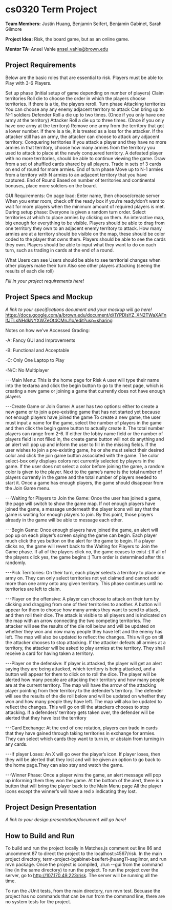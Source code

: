 # cs0320 Term Project

**Team Members:**
Justin Huang,
Benjamin Seifert,
Benjamin Gabinet,
Sarah Gilmore

**Project Idea:** 
Risk, the board game, but as an online game.

**Mentor TA:**
Ansel Vahle
ansel_vahle@brown.edu

## Project Requirements
Below are the basic roles that are essential to risk. Players must be able to:
Play with 3-6 Players.

Set up phase (initial setup of game depending on number of players)
  Claim territories
  Roll die to choose the order in which the players choose territories. If there is a tie, the players reroll.
Turn phase
  Attacking territories
    You can choose any any enemy adjacent territory to attack
    Can bring up to N-1 soldiers
    Defender
      Roll a die up to two times. (Once if you only have one army at the territory)
    Attacker
      Roll a die up to three times. (Once if you only have one army at the territory)
    Remove one army from the territory that got a lower number. If there is a tie, it is treated as a loss for the attacker.
    If the attacker still has an army, the attacker can choose to attack any adjacent territory.
  Conquering territories
    If you attack a player and they have no more armies in that territory, choose how many armies from the territory you used to attack to place at the newly conquered territory.
    A defeated player with no more territories, should be able to continue viewing the game.
  Draw from a set of shuffled cards shared by all players. 
    Trade in sets of 3 cards on end of round for more armies.
End of turn phase
  Move up to N-1 armies from a territory with N armies to an adjacent territory that you have captured.
End of Round
  Based on number of territories and continental bonuses, place more soldiers on the board.


GUI Requirements:
On page load: 
  Enter name, then choose/create server
  When you enter room, check off the ready box if you’re ready/don’t want to wait for more players when the minimum amount of required players is met.
During setup phase:
  Everyone is given a random turn order.
  Select territories at which to place armies by clicking on them.
An interactive map, big enough for everything to be visible.
  Players should be able to drag from one territory they own to an adjacent enemy territory to attack.
  How many armies are at a territory should be visible on the map, these should be color coded to the player that owns them.
Players should be able to see the cards they own.
Players should be able to input what they want to do on each turn, such as trading in cards at the end of a round.

What Users can see
Users should be able to see territorial changes when other players make their turn 
Also see other players attacking (seeing the results of each die roll) 


_Fill in your project requirements here!_

## Project Specs and Mockup
_A link to your specifications document and your mockup will go here!_
https://docs.google.com/a/brown.edu/document/d/1YPDIsYZ_XN2TWaXAFnIfJTLsNHdkNYXWZeOt4CMnJ1o/edit?usp=sharing

Notes on how we’ve Accessed Grading:

-A: Fancy GUI and Improvements

-B: Functional and Acceptable

-C: Only One Laptop to Play

-N/C: No Multiplayer

---Main Menu:
This is the home page for Risk
A user will type their name into the textarea and click the begin button to go to the next  page, which is creating a new game or joining a game that currently does not have enough players

---Create Game or Join Game:
A user has two options: either to create a new game or to join a pre-existing game that has not started yet because not enough players have joined the game
To create a new game, the user must input a name for the game, select the number of players in the game and then click the begin game button to actually create it. The total number players can range from 2-6. If either the lobby name field or the number of players field is not filled in, the create game button will not do anything and an alert will pop up and inform the user to fill in the missing fields.
If the user wishes to join a pre-existing game, he or she must select their desired color and click the join game button associated with the game. The color select-box only displays colors not currently selected by players in the game. If the user does not select a color before joining the game, a random color is given to the player.
Next to the game’s name is the total number of players currently in the game and the total number of players needed to start it.
Once a game has enough players, the game should disappear from the Join Game menu.

---Waiting for Players to Join the Game:
Once the user has joined a game, the page will switch to show the game map. If not enough players have joined the game, a message underneath the player icons will say that the game is waiting for enough players to join.
By this point, those players already in the game will be able to message each other.

---Begin Game:
Once enough players have joined the game, an alert will pop up on each player’s screen saying the game can begin. Each player much click the yes button on the alert for the game to begin.
If a player clicks no, the game will revert back to the Waiting for Players to Join the Game phase.
If all of the players click no, the game ceases to exist :(
If all of the players click yes, the game begins :)
Turn order is determined after this randomly.

---Pick Territories:
On their turn, each player selects a territory to place one army on. 
They can only select territories not yet claimed and cannot add more than one army onto any given territory.
This phase continues until no territories are left to claim.

---Player on the offensive:
A player can choose to attack on their turn by clicking and dragging from one of their territories to another. A button will appear for them to choose how many armies they want to send to attack, and then roll their dice. The attack is visible to all players and is indicated on the map with an arrow connecting the two competing territories.
The attacker will see the results of the die roll below and will be updated on whether they won and now many people they have left and the enemy has left. The map will also be updated to reflect the changes.
This will go on till the attacker chooses to stop attacking.
If the attacker defeats all armies at a territory, the attacker will be asked to play armies at the territory. They shall receive a card for having taken a territory.

---Player on the defensive:
If player is attacked, the player will get an alert saying they are being attacked, which territory is being attacked, and a button will appear for them to click on to roll the dice. The player will be alerted how many people are attacking their territory and how many people are at the current territory. The map will have the arrow of the attacking player pointing from their territory to the defender’s territory. 
The defender  will see the results of the die roll below and will be updated on whether they won and how many people they have left. The map will also be updated to reflect the changes. 
This will go on till the attackers chooses to stop attacking.
If a defenders’ territory gets taken over, the defender will be alerted that they have lost the territory

---Card Exchange:
At the end of one rotation, players can trade in cards that they have gained through taking territories in exchange for armies. They can select which cards they want to turn in, or abstain from turning in any cards.

---If player Loses:
An X will go over the player’s icon. If player loses, then they will be alerted that they lost and will be given an option to go back to the home page.They can also stay and watch the game.

---Winner Phase:
Once a player wins the game, an alert message will pop up informing them they won the game.
At the bottom of the alert, there is a button that will bring the player back to the Main Menu page
All the player icons except the winner’s will have a red x indicating they lost.

## Project Design Presentation
_A link to your design presentation/document will go here!_

## How to Build and Run
To build and run the project locally in Matches.js comment out line 86 and uncomment 87 to direct the project to the localhost::4567/risk. In the main project directory, term-project-bgabinet-bseifert-jhuang11-sagilmor, and run mvn package.
Once the project is compiled, ./run --gui from the command line (in the same directory) to run the project. To run the project over the server, go to http://107.170.49.223/risk. The server will be running all the time.

To run the JUnit tests, from the main directory, run mvn test. Becuase the project has no commands that can be run from the command line, there are no system tests for the project. 
